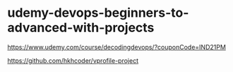 # udemy-devops-beginners-to-advanced-with-projects

https://www.udemy.com/course/decodingdevops/?couponCode=IND21PM

https://github.com/hkhcoder/vprofile-project
